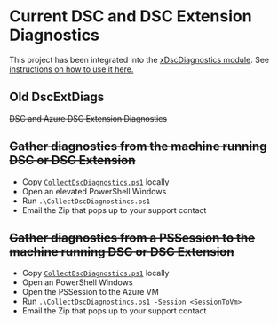 # Current DSC and DSC Extension Diagnostics
This project has been integrated into the [xDscDiagnostics module](https://github.com/PowerShell/xDscDiagnostics).  See [instructions on how to use it here.](https://github.com/PowerShell/xDscDiagnostics/blob/dev/README.md#gather-diagnostics-from-the-machine-running-dsc-or-dsc-extension)

## Old DscExtDiags

~~DSC and Azure DSC Extension Diagnostics~~

~~Gather diagnostics from the machine running DSC or DSC Extension~~
--------------------------------
* Copy [`CollectDscDiagnostics.ps1`](https://raw.githubusercontent.com/TravisEz13/DscExtDiags/master/CollectDscDiagnostics.ps1) locally
* Open an elevated PowerShell Windows
* Run `.\CollectDscDiagnostincs.ps1`
* Email the Zip that pops up to your support contact


~~Gather diagnostics from a PSSession to the machine running DSC or DSC Extension~~
--------------------------------
* Copy [`CollectDscDiagnostics.ps1`](https://raw.githubusercontent.com/TravisEz13/DscExtDiags/master/CollectDscDiagnostics.ps1) locally
* Open an PowerShell Windows
* Open the PSSession to the Azure VM
* Run `.\CollectDscDiagnostincs.ps1 -Session <SessionToVm> `
* Email the Zip that pops up to your support contact
